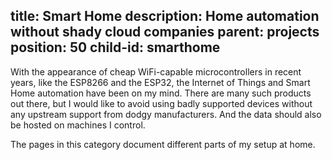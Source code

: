 title: Smart Home
description: Home automation without shady cloud companies
parent: projects
position: 50
child-id: smarthome
---

With the appearance of cheap WiFi-capable microcontrollers in recent years, like the ESP8266 and the ESP32, the Internet of Things and Smart Home automation have been on my mind.
There are many such products out there, but I would like to avoid using badly supported devices without any upstream support from dodgy manufacturers.
And the data should also be hosted on machines I control.

The pages in this category document different parts of my setup at home.

<!--%
printMenuPositional()
%-->
